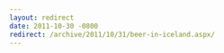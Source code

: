 ```yaml
---
layout: redirect
date: 2011-10-30 -0800
redirect: /archive/2011/10/31/beer-in-iceland.aspx/
---
```

